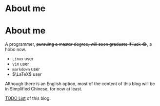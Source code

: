 # About me


<!--more-->

# About me

A programmer, ~~pursuing a master degree, will soon graduate if luck :joy:~~, a hobo now.

- `Linux` user
- `Vim` user
- `markdown` user
- $\LaTeX$ user

Although there is an English option, most of the content of this blog will be in Simplified Chinese, for now at least.

[TODO List](../../test/todo/) of this blog.

